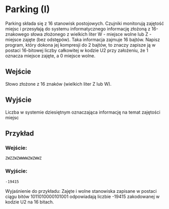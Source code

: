 # Parking (I)
Parking składa się z 16 stanowisk postojowych. Czujniki monitorują zajętość miejsc i przesyłają do systemu informatycznego informację złożoną z 16-znakowego słowa złożonego z wielkich liter W - miejsce wolne lub Z - miejsce zajęte (bez odstępów). Taka informacja zajmuje 16 bajtów. Napisz program, który dokona jej kompresji do 2 bajtów, to znaczy zapisze ją w postaci 16-bitowej liczby całkowitej w kodzie U2 przy założeniu, że 1 oznacza miejsce zajęte, a 0 miejsce wolne.
## Wejście
Słowo złożone z 16 znaków (wielkich liter Z lub W).
## Wyjście
Liczba w systemie dziesiętnym oznaczająca informację na temat zajętości miejsc
## Przykład
### Wejście:
```
ZWZZWZWWWWZWZWWZ
```
### Wyjście:
```
-19415
```
Wyjaśnienie do przykładu: Zajęte i wolne stanowiska zapisane w postaci ciągu bitów 1011010000101001 odpowiadają liczbie -19415 zakodowanej w kodzie U2 na 16 bitach.
